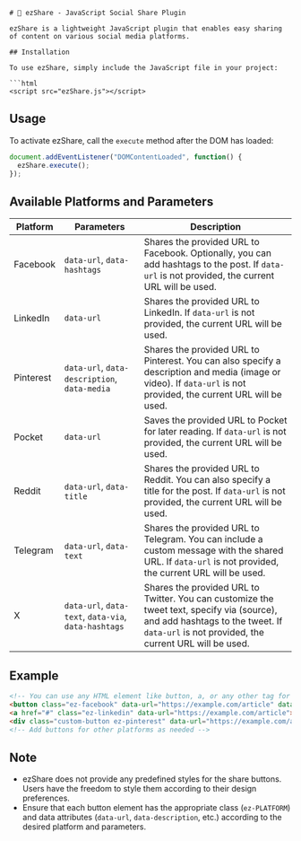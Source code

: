 ```
# 🚀 ezShare - JavaScript Social Share Plugin

ezShare is a lightweight JavaScript plugin that enables easy sharing of content on various social media platforms.

## Installation

To use ezShare, simply include the JavaScript file in your project:

```html
<script src="ezShare.js"></script>
```

## Usage

To activate ezShare, call the `execute` method after the DOM has loaded:

```javascript
document.addEventListener("DOMContentLoaded", function() {
  ezShare.execute();
});
```

## Available Platforms and Parameters

| Platform  | Parameters           | Description                                                                                                                                                       |
|-----------|----------------------|-------------------------------------------------------------------------------------------------------------------------------------------------------------------|
| Facebook  | `data-url`, `data-hashtags` | Shares the provided URL to Facebook. Optionally, you can add hashtags to the post. If `data-url` is not provided, the current URL will be used.                |
| LinkedIn  | `data-url`           | Shares the provided URL to LinkedIn. If `data-url` is not provided, the current URL will be used.                                                                 |
| Pinterest | `data-url`, `data-description`, `data-media` | Shares the provided URL to Pinterest. You can also specify a description and media (image or video). If `data-url` is not provided, the current URL will be used. |
| Pocket    | `data-url`           | Saves the provided URL to Pocket for later reading. If `data-url` is not provided, the current URL will be used.                                                  |
| Reddit    | `data-url`, `data-title` | Shares the provided URL to Reddit. You can also specify a title for the post. If `data-url` is not provided, the current URL will be used.                        |
| Telegram  | `data-url`, `data-text` | Shares the provided URL to Telegram. You can include a custom message with the shared URL. If `data-url` is not provided, the current URL will be used.          |
| X         | `data-url`, `data-text`, `data-via`, `data-hashtags` | Shares the provided URL to Twitter. You can customize the tweet text, specify via (source), and add hashtags to the tweet. If `data-url` is not provided, the current URL will be used. |

## Example

```html
<!-- You can use any HTML element like button, a, or any other tag for a shareable button -->
<button class="ez-facebook" data-url="https://example.com/article" data-hashtags="news,technology">Share on Facebook</button>
<a href="#" class="ez-linkedin" data-url="https://example.com/article">Share on LinkedIn</a>
<div class="custom-button ez-pinterest" data-url="https://example.com/article" data-description="Check out this cool website!" data-media="https://example.com/image.jpg">Pin it on Pinterest</div>
<!-- Add buttons for other platforms as needed -->
```

## Note

- ezShare does not provide any predefined styles for the share buttons. Users have the freedom to style them according to their design preferences.
- Ensure that each button element has the appropriate class (`ez-PLATFORM`) and data attributes (`data-url`, `data-description`, etc.) according to the desired platform and parameters.
```
